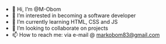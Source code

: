 - 👋 Hi, I’m @M-Obom
- 👀 I’m interested in becoming a software developer
- 🌱 I’m currently learning HTML, CSS and JS
- 💞️ I’m looking to collaborate on projects
- 📫 How to reach me: via e-mail @ markobom83@gmail.com

<!---
M-Obom/M-Obom is a ✨ special ✨ repository because its `README.md` (this file) appears on your GitHub profile.
You can click the Preview link to take a look at your changes.
--->
